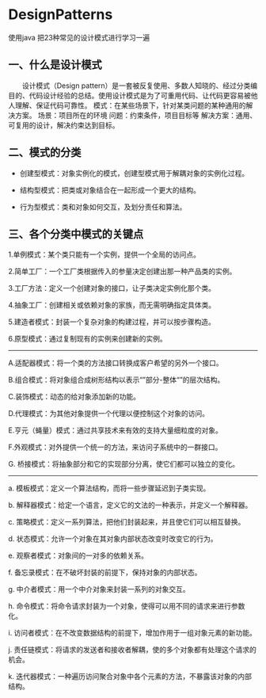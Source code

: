 # DesignPatterns
使用java 把23种常见的设计模式进行学习一遍

## 一、什么是设计模式

&emsp;&emsp;设计模式（Design pattern）是一套被反复使用、多数人知晓的、经过分类编目的、代码设计经验的总结。使用设计模式是为了可重用代码、让代码更容易被他人理解、保证代码可靠性。
模式：在某些场景下，针对某类问题的某种通用的解决方案。
场景：项目所在的环境
问题：约束条件，项目目标等
解决方案：通用、可复用的设计，解决约束达到目标。

## 二、模式的分类
- 创建型模式：对象实例化的模式，创建型模式用于解耦对象的实例化过程。

- 结构型模式：把类或对象结合在一起形成一个更大的结构。

- 行为型模式：类和对象如何交互，及划分责任和算法。

## 三、各个分类中模式的关键点

1.单例模式：某个类只能有一个实例，提供一个全局的访问点。

2.简单工厂：一个工厂类根据传入的参量决定创建出那一种产品类的实例。

3.工厂方法：定义一个创建对象的接口，让子类决定实例化那个类。

4.抽象工厂：创建相关或依赖对象的家族，而无需明确指定具体类。

5.建造者模式：封装一个复杂对象的构建过程，并可以按步骤构造。

6.原型模式：通过复制现有的实例来创建新的实例。
	
--- 

A.适配器模式：将一个类的方法接口转换成客户希望的另外一个接口。

B.组合模式：将对象组合成树形结构以表示“”部分-整体“”的层次结构。

C.装饰模式：动态的给对象添加新的功能。

D.代理模式：为其他对象提供一个代理以便控制这个对象的访问。

E.亨元（蝇量）模式：通过共享技术来有效的支持大量细粒度的对象。

F.外观模式：对外提供一个统一的方法，来访问子系统中的一群接口。

G. 桥接模式：将抽象部分和它的实现部分分离，使它们都可以独立的变化。

---
a. 模板模式：定义一个算法结构，而将一些步骤延迟到子类实现。

b. 解释器模式：给定一个语言，定义它的文法的一种表示，并定义一个解释器。

c. 策略模式：定义一系列算法，把他们封装起来，并且使它们可以相互替换。

d. 状态模式：允许一个对象在其对象内部状态改变时改变它的行为。

e. 观察者模式：对象间的一对多的依赖关系。

f. 备忘录模式：在不破坏封装的前提下，保持对象的内部状态。

g. 中介者模式：用一个中介对象来封装一系列的对象交互。

h. 命令模式：将命令请求封装为一个对象，使得可以用不同的请求来进行参数化。

i. 访问者模式：在不改变数据结构的前提下，增加作用于一组对象元素的新功能。

j. 责任链模式：将请求的发送者和接收者解耦，使的多个对象都有处理这个请求的机会。

k. 迭代器模式：一种遍历访问聚合对象中各个元素的方法，不暴露该对象的内部结构。

